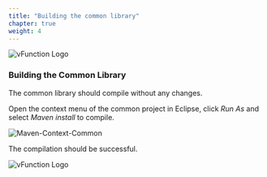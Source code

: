 ```yaml
---
title: "Building the common library"
chapter: true
weight: 4
---
```


![vFunction Logo](/images/vFunction.png)

### Building the Common Library

The common library should compile without any changes.

Open the context menu of the common project in Eclipse, click *Run As* and select *Maven install* to compile.

![Maven-Context-Common](/images/Maven-Context-Menu-Common.png)

The compilation should be successful.

![vFunction Logo](/images/vFunction.png)
